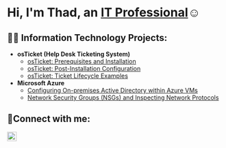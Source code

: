 
<h1>Hi, I'm Thad, an <a href="https://linkedin.com/in/Thad">IT Professional</a>☺</h1>

<h2>👨‍💻 Information Technology Projects:</h2>

- <b>osTicket (Help Desk Ticketing System)</b>
  - [osTicket: Prerequisites and Installation](https://github.com/Tcoursecareers23/osticket-prereqs)
  - [osTicket: Post-Installation Configuration](https://github.com/Tcoursecareers23/post-install-config)
  - [osTicket: Ticket Lifecycle Examples](https://github.com/Tcoursecareers23/ticket-lifecycle)
- <b>Microsoft Azure</b>
  - [Configuring On-premises Active Directory within Azure VMs](https://github.com/Tcoursecareers23/configure-ad)
  - [Network Security Groups (NSGs) and Inspecting Network Protocols](https://github.com/Tcoursecareers23/azure-network-protocols)

<h2>🤳Connect with me:</h2>


[<img align="left" alt="Thaddeus | LinkedIn" width="22px" src="https://cdn.jsdelivr.net/npm/simple-icons@v3/icons/linkedin.svg" />][linkedin]


[linkedin]: https://linkedin.com/in/Thaddeus
